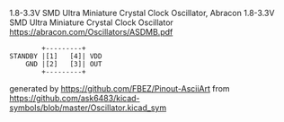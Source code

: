 1.8-3.3V SMD Ultra Miniature Crystal Clock Oscillator, Abracon
1.8-3.3V SMD Ultra Miniature Crystal Clock Oscillator
https://abracon.com/Oscillators/ASDMB.pdf


	        +---------+
	STANDBY |[1]   [4]| VDD
	    GND |[2]   [3]| OUT
	        +---------+


generated by https://github.com/FBEZ/Pinout-AsciiArt from https://github.com/ask6483/kicad-symbols/blob/master/Oscillator.kicad_sym